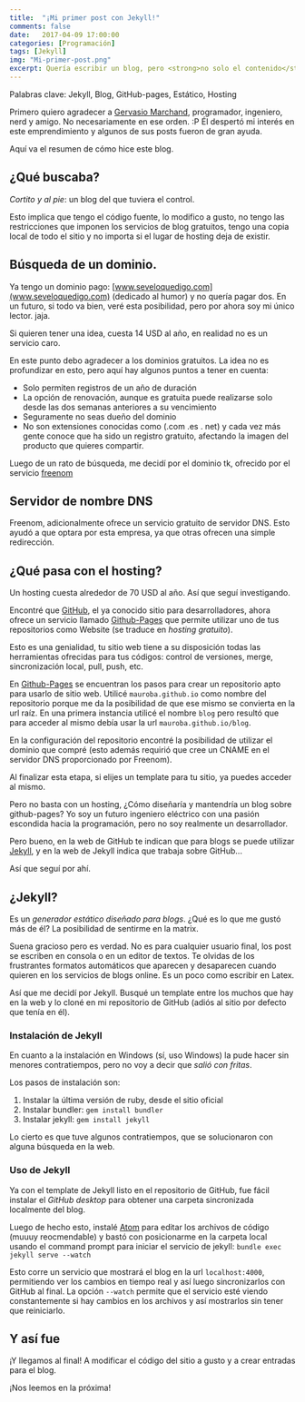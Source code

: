 ```yaml
---
title:  "¡Mi primer post con Jekyll!"
comments: false
date:   2017-04-09 17:00:00
categories: [Programación]
tags: [Jekyll]
img: "Mi-primer-post.png"
excerpt: Quería escribir un blog, pero <strong>no solo el contenido</strong>. No quería caer en servicios que te dejan todo listo, son dueños de toda tu informaicón y pierdes todo si dejan de existir, pero quería que sea gratis. Aquí les cuento <strong>cómo lo hice</strong>.
---
```

Palabras clave: Jekyll, Blog, GitHub-pages, Estático, Hosting

Primero quiero agradecer a [Gervasio Marchand](https://g3rv4.com/), programador, ingeniero, nerd y amigo. No necesariamente en ese orden. :P Él despertó mi interés en este emprendimiento y algunos de sus posts fueron de gran ayuda.

Aquí va el resumen de cómo hice este blog.

## ¿Qué buscaba?

_Cortito y al pie_: un blog del que tuviera el control.

Esto implica que tengo el código fuente, lo modifico a gusto, no tengo las restricciones que imponen los servicios de blog gratuitos, tengo una copia local de todo el sitio y no importa si el lugar de hosting deja de existir.

## Búsqueda de un dominio.

Ya tengo un dominio pago: [www.seveloquedigo.com](www.seveloquedigo.com) (dedicado al humor) y no quería pagar dos. En un futuro, si todo va bien, veré esta posibilidad, pero por ahora soy mi único lector. jaja.

Si quieren tener una idea, cuesta 14 USD al año, en realidad no es un servicio caro.

En este punto debo agradecer a los dominios gratuitos. La idea no es profundizar en esto, pero aquí hay algunos puntos a tener en cuenta:
* Solo permiten registros de un año de duración
* La opción de renovación, aunque es gratuita puede realizarse solo desde las dos semanas anteriores a su vencimiento
* Seguramente no seas dueño del dominio
* No son extensiones conocidas como (.com .es . net) y cada vez más gente conoce que ha sido un registro gratuito, afectando la imagen del producto que quieres compartir.

Luego de un rato de búsqueda, me decidí por el dominio tk, ofrecido por el servicio [freenom](http://www.freenom.com/es/freeandpaiddomains.html)

## Servidor de nombre DNS

Freenom, adicionalmente ofrece un servicio gratuito de servidor DNS. Esto ayudó a que optara por esta empresa, ya que otras ofrecen una simple redirección.

## ¿Qué pasa con el hosting?

Un hosting cuesta alrededor de 70 USD al año. Así que seguí investigando.

Encontré que [GitHub](https://github.com/), el ya conocido sitio para desarrolladores, ahora ofrece un servicio llamado [Github-Pages](https://pages.github.com/) que permite utilizar uno de tus repositorios como Website (se traduce en _hosting gratuito_).

Esto es una genialidad, tu sitio web tiene a su disposición todas las herramientas ofrecidas para tus códigos: control de versiones, merge, sincronización local, pull, push, etc.

En [Github-Pages](https://pages.github.com/) se encuentran los pasos para crear un repositorio apto para usarlo de sitio web. Utilicé `mauroba.github.io` como nombre del repositorio porque me da la posibilidad de que ese mismo se convierta en la url raíz. En una primera instancia utilicé el nombre `blog` pero resultó que para acceder al mismo debía usar la url `mauroba.github.io/blog`.

En la configuración del repositorio encontré la posibilidad de utilizar el dominio que compré (esto además requirió que cree un CNAME en el servidor DNS proporcionado por Freenom).

Al finalizar esta etapa, si elijes un template para tu sitio, ya puedes acceder al mismo.

Pero no basta con un hosting, ¿Cómo diseñaría y mantendría un blog sobre github-pages? Yo soy un futuro ingeniero eléctrico con una pasión escondida hacia la programación, pero no soy realmente un desarrollador.

Pero bueno, en la web de GitHub te indican que para blogs se puede utilizar [Jekyll](https://jekyllrb.com), y en la web de Jekyll indica que trabaja sobre GitHub...

Así que seguí por ahí.

## ¿Jekyll?

Es un _generador estático diseñado para blogs_. ¿Qué es lo que me gustó más de él? La posibilidad de sentirme en la matrix.

Suena gracioso pero es verdad. No es para cualquier usuario final, los post se escriben en consola o en un editor de textos. Te olvidas de los frustrantes formatos automáticos que aparecen y desaparecen cuando quieren en los servicios de blogs online. Es un poco como escribir en Latex.

Así que me decidí por Jekyll. Busqué un template entre los muchos que hay en la web y lo cloné en mi repositorio de GitHub (adiós al sitio por defecto que tenía en él).

### Instalación de Jekyll

En cuanto a la instalación en Windows (sí, uso Windows) la pude hacer sin menores contratiempos, pero no voy a decir que _salió con fritas_.

Los pasos de instalación son:
1. Instalar la última versión de ruby, desde el sitio oficial
2. Instalar bundler: `gem install bundler`
3. Instalar jekyll: `gem install jekyll`

Lo cierto es que tuve algunos contratiempos, que se solucionaron con alguna búsqueda en la web.

### Uso de Jekyll

Ya con el template de Jekyll listo en el repositorio de GitHub, fue fácil instalar el _GitHub desktop_ para obtener una carpeta sincronizada localmente del blog.

Luego de hecho esto, instalé [Atom](https://atom.io/) para editar los archivos de código (muuuy reocmendable) y bastó con posicionarme en la carpeta local usando el command prompt para iniciar el servicio de jekyll:
`bundle exec jekyll serve --watch`

Esto corre un servicio que mostrará el blog en la url `localhost:4000`, permitiendo ver los cambios en tiempo real y así luego sincronizarlos con GitHub al final. La opción `--watch` permite que el servicio esté viendo constantemente si hay cambios en los archivos y así mostrarlos sin tener que reiniciarlo.

## Y así fue

¡Y llegamos al final! A modificar el código del sitio a gusto y a crear entradas para el blog.

¡Nos leemos en la próxima!
